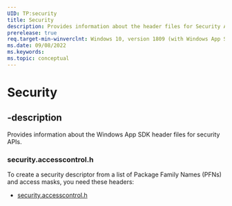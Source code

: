 ```yaml
---
UID: TP:security
title: Security
description: Provides information about the header files for Security APIs.
prerelease: true
req.target-min-winverclnt: Windows 10, version 1809 (with Windows App SDK 1.2 Preview 1 or later)
ms.date: 09/08/2022
ms.keywords: 
ms.topic: conceptual
---
```


# Security

## -description

Provides information about the Windows App SDK header files for security APIs.

### security.accesscontrol.h

To create a security descriptor from a list of Package Family Names (PFNs) and access masks, you need these headers:

* [security.accesscontrol.h](../security.accesscontrol/index.md)
